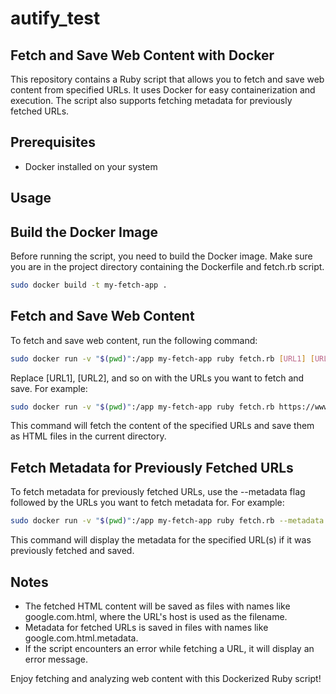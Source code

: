 # autify_test

## Fetch and Save Web Content with Docker
This repository contains a Ruby script that allows you to fetch and save web content from specified URLs. It uses Docker for easy containerization and execution. The script also supports fetching metadata for previously fetched URLs.

## Prerequisites
- Docker installed on your system

## Usage

## Build the Docker Image
Before running the script, you need to build the Docker image. Make sure you are in the project directory containing the Dockerfile and fetch.rb script.

```bash
sudo docker build -t my-fetch-app .
```

## Fetch and Save Web Content
To fetch and save web content, run the following command:

```bash
sudo docker run -v "$(pwd)":/app my-fetch-app ruby fetch.rb [URL1] [URL2] ...
```
Replace [URL1], [URL2], and so on with the URLs you want to fetch and save. For example:

```bash
sudo docker run -v "$(pwd)":/app my-fetch-app ruby fetch.rb https://www.google.com https://autify.com
```
This command will fetch the content of the specified URLs and save them as HTML files in the current directory.

## Fetch Metadata for Previously Fetched URLs
To fetch metadata for previously fetched URLs, use the --metadata flag followed by the URLs you want to fetch metadata for. For example:

```bash
sudo docker run -v "$(pwd)":/app my-fetch-app ruby fetch.rb --metadata https://www.google.com
```

This command will display the metadata for the specified URL(s) if it was previously fetched and saved.

## Notes
- The fetched HTML content will be saved as files with names like google.com.html, where the URL's host is used as the filename.
- Metadata for fetched URLs is saved in files with names like google.com.html.metadata.
- If the script encounters an error while fetching a URL, it will display an error message.

Enjoy fetching and analyzing web content with this Dockerized Ruby script!
